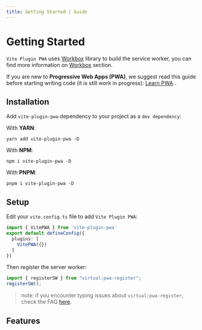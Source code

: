 ```yaml
---
title: Getting Started | Guide
---
```


# Getting Started

`Vite Plugin PWA` uses [Workbox](https://developers.google.com/web/tools/workbox) <outbound-link /> library to build the service worker,
you can find more information on [Workbox](/workbox/) section.

If you are new to **Progressive Web Apps (PWA)**, we suggest read this guide before starting writing code (it is still work in progress): 
[Learn PWA](https://web.dev/learn/pwa/) <outbound-link />.

## Installation

Add `vite-plugin-pwa` dependency to your project as a `dev dependency`:

With **YARN**:
```shell
yarn add vite-plugin-pwa -D
```

With **NPM**:
```shell
npm i vite-plugin-pwa -D
```

With **PNPM**:
```shell
pnpm i vite-plugin-pwa -D
```

## Setup

Edit your `vite.config.ts` file to add `Vite Plugin PWA`:

```ts
import { VitePWA } from 'vite-plugin-pwa'
export default defineConfig({
  plugins: [
    VitePWA({})
  ]    
})
```
Then register the server worker:
```ts
import { registerSW } from "virtual:pwa-register";
registerSW();
```
> note: if you encounter typing issues about `virtual:pwa-register`, check the FAQ [here](https://vite-plugin-pwa.netlify.app/guide/faq.html#ide-errors-cannot-find-module-ts2307).
## Features

<ul aria-labelledby="features">
<md-list-anchor href="/guide/generate.html">
  <template #link>Generate Service Worker</template>
  <template #trailing>&#160;with Offline support</template>
</md-list-anchor>
<md-list-anchor href="https://developer.mozilla.org/en-US/docs/Web/Manifest" :external="true">
  <template #heading>Auto inject&#160;</template>
  <template #link>Web App manifests</template>
  <template #trailing>&#160;</template>
</md-list-anchor>
<md-list-anchor href="/guide/prompt-for-update.html">
  <template #link>Prompt for update</template>
  <template #trailing>: prompt for new content refreshing</template>
</md-list-anchor>
<md-list-anchor href="/guide/auto-update.html">
  <template #link>Automatic reload</template>
  <template #trailing>&#160;when new content available</template>
</md-list-anchor>
<md-list-anchor href="/guide/auto-update.html">
  <template #link>Advanced (injectManifest)</template>
  <template #trailing>&#160;with Offline support</template>
</md-list-anchor>
<md-list-anchor href="/guide/static-assets.html">
  <template #link>Static assets handling</template>
</md-list-anchor>
<md-list-anchor href="/guide/periodic-sw-updates.html">
  <template #link>Periodic SW updates</template>
</md-list-anchor>
<md-list-anchor href="/guide/faq.html">
  <template #link>FAQ</template>
</md-list-anchor>
</ul>


